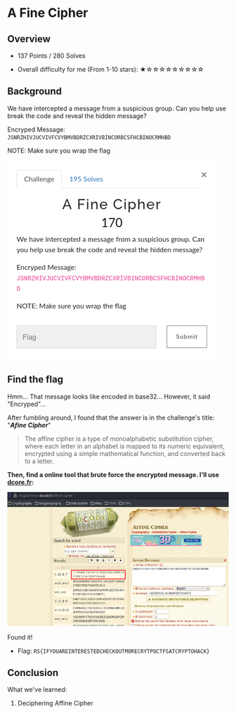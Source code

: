 # A Fine Cipher

## Overview

- 137 Points / 280 Solves

- Overall difficulty for me (From 1-10 stars): ★☆☆☆☆☆☆☆☆☆

## Background

We have intercepted a message from a suspicious group. Can you help use break the code and reveal the hidden message?

Encryped Message: `JSNRZHIVJUCVIVFCVYBMVBDRZCXRIVBINCORBCSFHCBINOCRMHBD`

NOTE: Make sure you wrap the flag

![](https://raw.githubusercontent.com/siunam321/CTF-Writeups/main/RITSEC-CTF-2023/images/Pasted%20image%2020230401222057.png)

## Find the flag

Hmm... That message looks like encoded in base32... However, it said "Encryped"...

After fumbling around, I found that the answer is in the challenge's title: "***Afine Cipher***"

> The affine cipher is a type of monoalphabetic substitution cipher, where each letter in an alphabet is mapped to its numeric equivalent, encrypted using a simple mathematical function, and converted back to a letter.

**Then, find a online tool that brute force the encrypted message. I'll use [dcore.fr](https://www.dcode.fr/affine-cipher):**

![](https://raw.githubusercontent.com/siunam321/CTF-Writeups/main/RITSEC-CTF-2023/images/Pasted%20image%2020230401222245.png)

Found it!

- Flag: `RS{IFYOUAREINTERESTEDCHECKOUTMORECRYTPOCTFSATCRYPTOHACK}`

## Conclusion

What we've learned:

1. Deciphering Affine Cipher